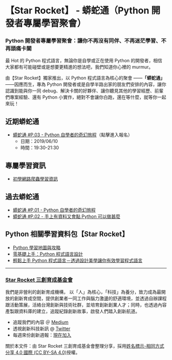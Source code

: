 # 【Star Rocket】 - 蟒蛇通（Python 開發者專屬學習聚會）
### Python 開發者專屬學習聚會：讓你不再沒有同伴、不再迷茫學習、不再頭痛卡關

最 Hot 的 Python 程式語言，無論你是自學或正在使用 Python 的開發者，相信大家都有可能碰壁或是想要更精進的想法吧，我們知道你心裡的 murmur。

由【Star Rocket】獨家推出，以 Python 程式語言為核心的聚會 ——**「蟒蛇通」**——因應而生，專為 Python 開發者或是自學半路出家的朋友們安排的內容，讓你認識到能與你一同 debug、解決卡關的好夥伴、讓你聽見其他的學習經歷、前輩們專案經驗、還有 Python 小實作，絕對不會讓你白跑，還在等什麼，就等你一起來玩！

## 近期蟒蛇通
* [蟒蛇通 #P.03 - Python 自學者的奇幻旅程](https://www.accupass.com/go/pythononly03)（點擊進入報名）
    * 日期：2019/06/10
    * 時間：19:30-21:30

## 專屬學習資訊
* [初學網路爬蟲學習資訊](https://github.com/StarRocket/Python-only/blob/master/Starter-learning-Web-crawler.md)

## 過去蟒蛇通
* [蟒蛇通 #P.01 - Python 自學者的奇幻旅程](https://github.com/StarRocket/Python-only-P01-2019-Starrocket/blob/master/README.md)
* [蟒蛇通 #P.02 - 手上有資料又會點 Python 可以做甚麼](https://github.com/StarRocket/Python-only-P02-DataScience/blob/master/README.md)

## Python 相關學習資料包【Star Rocket】
* [Python 學習地圖與攻略](https://github.com/StarRocket/Python-learning-map/blob/master/README.md)
* [零基礎上手：Python 程式語言設計](https://github.com/StarRocket/python-beginner-webcrawler-infographic/blob/master/README.md)
* [輕鬆上手 Python 程式語言－透過設計美學讓你有效學習程式語言](https://github.com/StarRocket/Python-starter-training-01)

---
### [Star Rocket 三創育成基金會](https://www.starrocket.io/)
我們是非營利的創新育成機構， 以「人」為核心，「科技」為養分，致力成為最開放的創新育成空間，提供創業者一同工作與腦力激盪的舒適環境，並透過自辦課程跟活動策展，活絡台灣創新與技術社群，並培育創新創業人才；同時，也透過內容產製跟資料庫的建立，追蹤紀錄創新故事，啟發人們踏入創新航道。
* 追蹤我們的內容 ＠ [Medium](https://medium.com/starrocket)
* 透視創新科技新訊 @ [Twitter](https://twitter.com/StarRocket)
* 每週來份創新週報：[現在加入](https://weekly.starrocket.io/)

關於本文件：由 Star Rocket 三創育成基金會整理分享，採用[姓名標示-相同方式分享 4.0 國際 (CC BY-SA 4.0)](https://creativecommons.org/licenses/by-sa/4.0/deed.zh_TW)授權。
